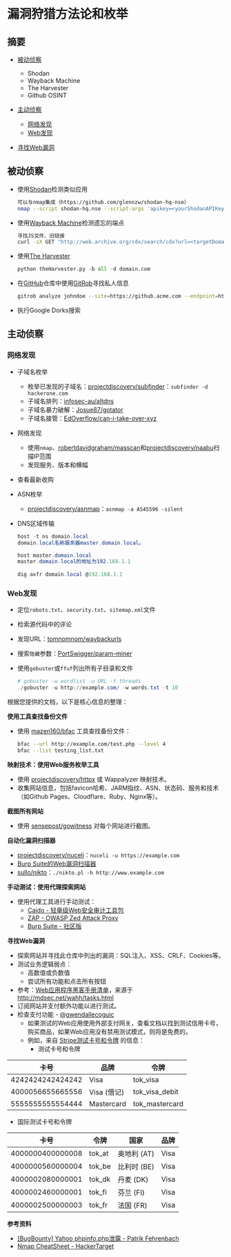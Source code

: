 # 漏洞狩猎方法论和枚举

## 摘要

* [被动侦察](#被动侦察)
  * Shodan
  * Wayback Machine
  * The Harvester
  * Github OSINT

* [主动侦察](#主动侦察)
  * [网络发现](#网络发现)
  * [Web发现](#web发现)

* [寻找Web漏洞](#寻找Web漏洞)

## 被动侦察

* 使用[Shodan](https://www.shodan.io/)检测类似应用

  ```bash
  可以与nmap集成（https://github.com/glennzw/shodan-hq-nse）
  nmap --script shodan-hq.nse --script-args 'apikey=<yourShodanAPIKey>,target=<hackme>'
  ```

* 使用[Wayback Machine](https://archive.org/web/)检测遗忘的端点

  ```bash
  寻找JS文件、旧链接
  curl -sX GET "http://web.archive.org/cdx/search/cdx?url=<targetDomain.com>&output=text&fl=original&collapse=urlkey&matchType=prefix"
  ```

* 使用[The Harvester](https://github.com/laramies/theHarvester)

  ```python
  python theHarvester.py -b all -d domain.com
  ```

* 在[GitHub]()仓库中使用[GitRob](https://github.com/michenriksen/gitrob.git)寻找私人信息

  ```bash
  gitrob analyze johndoe --site=https://github.acme.com --endpoint=https://github.acme.com/api/v3 --access-tokens=token1,token2
  ```

* 执行Google Dorks搜索

## 主动侦察

### 网络发现

* 子域名枚举

  * 枚举已发现的子域名：[projectdiscovery/subfinder](https://github.com/projectdiscovery/subfinder)：`subfinder -d hackerone.com`
  * 子域名排列：[infosec-au/altdns](https://github.com/infosec-au/altdns)
  * 子域名暴力破解：[Josue87/gotator](https://github.com/Josue87/gotator)
  * 子域名接管：[EdOverflow/can-i-take-over-xyz](https://github.com/EdOverflow/can-i-take-over-xyz)

* 网络发现

  * 使用`nmap`、[robertdavidgraham/masscan](https://github.com/robertdavidgraham/masscan)和[projectdiscovery/naabu](https://github.com/projectdiscovery/naabu)扫描IP范围
  * 发现服务、版本和横幅

* 查看最新收购

* ASN枚举

  * [projectdiscovery/asnmap](https://github.com/projectdiscovery/asnmap)：`asnmap -a AS45596 -silent`

* DNS区域传输

  ```ps1
  host -t ns domain.local
  domain.local名称服务器master.domain.local。
  
  host master.domain.local        
  master.domain.local的地址为192.168.1.1
   
  dig axfr domain.local @192.168.1.1
  ```

### Web发现

* 定位`robots.txt`、`security.txt`、`sitemap.xml`文件

* 检索源代码中的评论

* 发现URL：[tomnomnom/waybackurls](github.com/tomnomnom/waybackurls)

* 搜索`隐藏`参数：[PortSwigger/param-miner](https://github.com/PortSwigger/param-miner)

* 使用`gobuster`或`ffuf`列出所有子目录和文件

  ```ps1
  # gobuster -w wordlist -u URL -t threads
  ./gobuster -u http://example.com/ -w words.txt -t 10
  ```

根据您提供的文档，以下是核心信息的整理：

**使用工具查找备份文件**
- 使用 [mazen160/bfac](https://github.com/mazen160/bfac) 工具查找备份文件：
  ```bash
  bfac --url http://example.com/test.php --level 4
  bfac --list testing_list.txt
  ```

**映射技术：使用Web服务枚举工具**
- 使用 [projectdiscovery/httpx](https://github.com/projectdiscovery/httpx) 或 Wappalyzer 映射技术。
- 收集网站信息，包括favicon哈希、JARM指纹、ASN、状态码、服务和技术（如Github Pages、Cloudflare、Ruby、Nginx等）。

**截图所有网站**
- 使用 [sensepost/gowitness](https://github.com/sensepost/gowitness) 对每个网站进行截图。

**自动化漏洞扫描器**
- [projectdiscovery/nuceli](https://github.com/projectdiscovery/nuceli)：`nuceli -u https://example.com`
- [Burp Suite的Web漏洞扫描器](https://portswigger.net/burp/vulnerability-scanner)
- [sullo/nikto](https://github.com/sullo/nikto)：`./nikto.pl -h http://www.example.com`

**手动测试：使用代理探索网站**
- 使用代理工具进行手动测试：
  - [Caido - 轻量级Web安全审计工具包](https://caido.io/)
  - [ZAP - OWASP Zed Attack Proxy](https://www.zaproxy.org/)
  - [Burp Suite - 社区版](https://portswigger.net/burp/communitydownload)

**寻找Web漏洞**
- 探索网站并寻找此仓库中列出的漏洞：SQL注入、XSS、CRLF、Cookies等。
- 测试业务逻辑弱点：
  - 高数值或负数值
  - 尝试所有功能和点击所有按钮
- 参考：[Web应用程序黑客手册清单](https://gist.github.com/gbedoya/10935137)，来源于 http://mdsec.net/wahh/tasks.html
- 订阅网站并支付额外功能以进行测试。
- 检查支付功能 - [@gwendallecoguic](https://twitter.com/gwendallecoguic/status/988138794686779392)
  - 如果测试的Web应用使用外部支付网关，查看文档以找到测试信用卡号，购买商品，如果Web应用没有禁用测试模式，则将是免费的。
  - 例如，来自 [Stripe测试卡号和令牌](https://stripe.com/docs/testing#cards) 的信息：
    - 测试卡号和令牌

| 卡号             | 品牌        | 令牌           |
| ---------------- | ----------- | -------------- |
| 4242424242424242 | Visa        | tok_visa       |
| 4000056655665556 | Visa (借记) | tok_visa_debit |
| 5555555555554444 | Mastercard  | tok_mastercard |

- 国际测试卡号和令牌

| 卡号             | 令牌   | 国家        | 品牌 |
| ---------------- | ------ | ----------- | ---- |
| 4000000400000008 | tok_at | 奥地利 (AT) | Visa |
| 4000000560000004 | tok_be | 比利时 (BE) | Visa |
| 4000002080000001 | tok_dk | 丹麦 (DK)   | Visa |
| 4000002460000001 | tok_fi | 芬兰 (FI)   | Visa |
| 4000002500000003 | tok_fr | 法国 (FR)   | Visa |

**参考资料**
- [[BugBounty] Yahoo phpinfo.php泄露 - Patrik Fehrenbach](http://blog.it-securityguard.com/bugbounty-yahoo-phpinfo-php-disclosure-2/)
- [Nmap CheatSheet - HackerTarget](https://hackertarget.com/nmap-cheatsheet-a-quick-reference-guide/)
